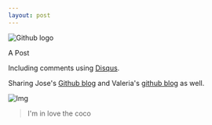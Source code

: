 ```yaml
---
layout: post
---
```

![Github logo](http://jaredmusil.com/img/icon/social/github.png)

A Post

Including comments using [Disqus](http://www.disqus.com).

Sharing Jose's [Github blog](http://joseai.github.io/) and Valeria's [github blog](http://valesbc.github.io/) as well.

![Img](https://farm8.staticflickr.com/7580/16149369397_2be8da8f9f_b.jpg)

>I'm in love the coco
